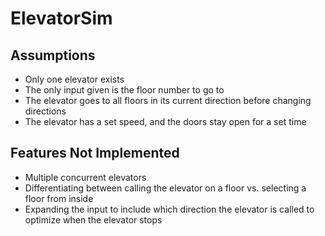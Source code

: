 # ElevatorSim

## Assumptions

- Only one elevator exists
- The only input given is the floor number to go to
- The elevator goes to all floors in its current direction before changing directions
- The elevator has a set speed, and the doors stay open for a set time

## Features Not Implemented

- Multiple concurrent elevators
- Differentiating between calling the elevator on a floor vs. selecting a floor from inside
- Expanding the input to include which direction the elevator is called to optimize when the elevator stops